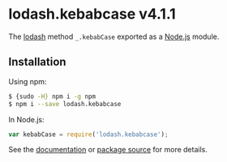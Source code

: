 # lodash.kebabcase v4.1.1

The [lodash](https://lodash.com/) method `_.kebabCase` exported as a [Node.js](https://nodejs.org/) module.

## Installation

Using npm:

```bash
$ {sudo -H} npm i -g npm
$ npm i --save lodash.kebabcase
```

In Node.js:

```js
var kebabCase = require('lodash.kebabcase');
```

See the [documentation](https://lodash.com/docs#kebabCase)
or [package source](https://github.com/lodash/lodash/blob/4.1.1-npm-packages/lodash.kebabcase) for more details.

